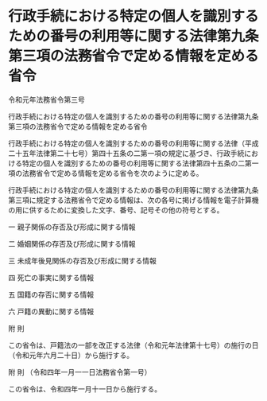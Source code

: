 # 行政手続における特定の個人を識別するための番号の利用等に関する法律第九条第三項の法務省令で定める情報を定める省令

令和元年法務省令第三号

行政手続における特定の個人を識別するための番号の利用等に関する法律第九条第三項の法務省令で定める情報を定める省令

行政手続における特定の個人を識別するための番号の利用等に関する法律（平成二十五年法律第二十七号）第四十五条の二第一項の規定に基づき、行政手続における特定の個人を識別するための番号の利用等に関する法律第四十五条の二第一項の法務省令で定める情報を定める省令を次のように定める。

行政手続における特定の個人を識別するための番号の利用等に関する法律第九条第三項に規定する法務省令で定める情報は、次の各号に掲げる情報を電子計算機の用に供するために変換した文字、番号、記号その他の符号とする。

一 親子関係の存否及び形成に関する情報

二 婚姻関係の存否及び形成に関する情報

三 未成年後見関係の存否及び形成に関する情報

四 死亡の事実に関する情報

五 国籍の存否に関する情報

六 戸籍の異動に関する情報

附 則

この省令は、戸籍法の一部を改正する法律（令和元年法律第十七号）の施行の日（令和元年六月二十日）から施行する。

附 則 （令和四年一月一一日法務省令第一号）

この省令は、令和四年一月十一日から施行する。

